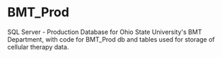 # BMT_Prod
SQL Server - Production Database for Ohio State University's BMT Department, with code for BMT_Prod db and tables used for storage of cellular therapy data. 
